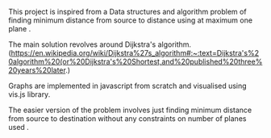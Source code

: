 This project is inspired from a Data structures and algorithm problem of finding minimum distance from source to distance using at maximum one plane .

The main solution revolves around Dijkstra's algorithm.(https://en.wikipedia.org/wiki/Dijkstra%27s_algorithm#:~:text=Dijkstra's%20algorithm%20(or%20Dijkstra's%20Shortest,and%20published%20three%20years%20later.)

Graphs are implemented in javascript from scratch and visualised using vis.js library.

The easier version of the problem involves just finding minimum distance from source to destination without any constraints on number of planes used .
